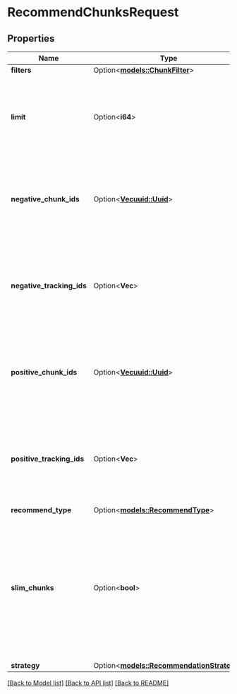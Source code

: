 # RecommendChunksRequest

## Properties

Name | Type | Description | Notes
------------ | ------------- | ------------- | -------------
**filters** | Option<[**models::ChunkFilter**](ChunkFilter.md)> |  | [optional]
**limit** | Option<**i64**> | The number of chunks to return. This is the number of chunks which will be returned in the response. The default is 10. | [optional]
**negative_chunk_ids** | Option<[**Vec<uuid::Uuid>**](uuid::Uuid.md)> | The ids of the chunks to be used as negative examples for the recommendation. The chunks in this array will be used to filter out similar chunks. | [optional]
**negative_tracking_ids** | Option<**Vec<String>**> | The tracking_ids of the chunks to be used as negative examples for the recommendation. The chunks in this array will be used to filter out similar chunks. | [optional]
**positive_chunk_ids** | Option<[**Vec<uuid::Uuid>**](uuid::Uuid.md)> | The ids of the chunks to be used as positive examples for the recommendation. The chunks in this array will be used to find similar chunks. | [optional]
**positive_tracking_ids** | Option<**Vec<String>**> | The tracking_ids of the chunks to be used as positive examples for the recommendation. The chunks in this array will be used to find similar chunks. | [optional]
**recommend_type** | Option<[**models::RecommendType**](RecommendType.md)> |  | [optional]
**slim_chunks** | Option<**bool**> | Set slim_chunks to true to avoid returning the content and chunk_html of the chunks. This is useful for when you want to reduce amount of data over the wire for latency improvement (typicall 10-50ms). Default is false. | [optional]
**strategy** | Option<[**models::RecommendationStrategy**](RecommendationStrategy.md)> |  | [optional]

[[Back to Model list]](../README.md#documentation-for-models) [[Back to API list]](../README.md#documentation-for-api-endpoints) [[Back to README]](../README.md)


